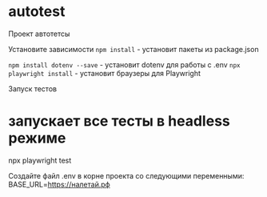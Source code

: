 # autotest
Проект автотетсы

Установите зависимости
```npm install```  - установит пакеты из package.json

```npm install dotenv --save``` - установит dotenv для работы с .env
```npx playwright install``` - установит браузеры для Playwright

Запуск тестов
# запускает все тесты в headless режиме
npx playwright test

Создайте файл .env в корне проекта со следующими переменными:
BASE_URL=https://налетай.рф
